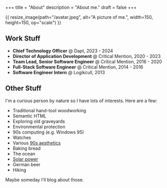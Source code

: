 +++
title = "About"
description = "About me."
draft = false
+++

{{ resize_image(path="/avatar.jpeg", alt="A picture of me.", width=150, height=150, op="scale") }}

## Work Stuff

- **Chief Technology Officer** @ Dapt, 2023 - 2024
- **Director of Application Development** @ Critical Mention, 2020 - 2023
- **Team Lead, Senior Software Engineer** @ Critical Mention, 2016 - 2020
- **Full-Stack Software Engineer** @ Critical Mention, 2014 - 2016
- **Software Engineer Intern** @ Logikcull, 2013

## Other Stuff

I'm a curious person by nature so I have lots of interests. Here are a few:

- Traditional hand-tool woodworking
- Semantic HTML
- Exploring old graveyards
- Environmental protection
- 90s computing (e.g. Windows 95)
- Watches
- Various [90s aesthetics](https://www.are.na/evan-collins-1522646491/channels)
- Baking bread
- The ocean
- [Solar power](https://solar.lowtechmagazine.com/)
- German beer
- Hiking

Maybe someday I'll blog about those.
